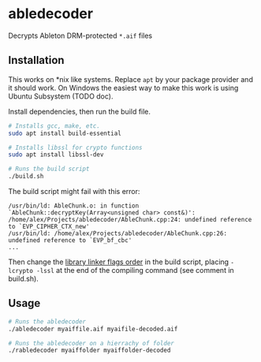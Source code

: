 # abledecoder

Decrypts Ableton DRM-protected `*.aif` files

## Installation

This works on *nix like systems. Replace `apt` by your package provider and it should work. On Windows the easiest way to make this work is using Ubuntu Subsystem (TODO doc).

Install dependencies, then run the build file.

```bash
# Installs gcc, make, etc.
sudo apt install build-essential

# Installs libssl for crypto functions
sudo apt install libssl-dev

# Runs the build script
./build.sh
```

The build script might fail with this error:

```
/usr/bin/ld: AbleChunk.o: in function `AbleChunk::decryptKey(Array<unsigned char> const&)':
/home/alex/Projects/abledecoder/AbleChunk.cpp:24: undefined reference to `EVP_CIPHER_CTX_new'
/usr/bin/ld: /home/alex/Projects/abledecoder/AbleChunk.cpp:26: undefined reference to `EVP_bf_cbc'
...
```

Then change the [library linker flags order](https://stackoverflow.com/a/56658568) in the build script, placing `-lcrypto -lssl` at the end of the compiling command (see comment in build.sh).

## Usage

```bash
# Runs the abledecoder
./abledecoder myaiffile.aif myaifile-decoded.aif

# Runs the abledecoder on a hierrachy of folder
./rabledecoder myaiffolder myaiffolder-decoded
```

